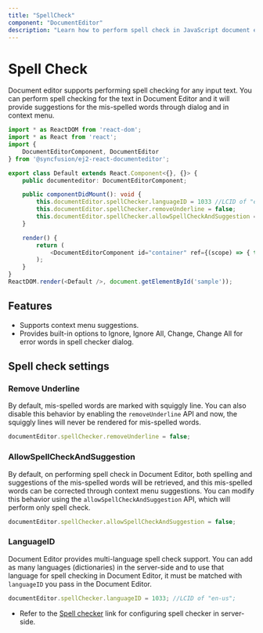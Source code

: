 ```yaml
---
title: "SpellCheck"
component: "DocumentEditor"
description: "Learn how to perform spell check in JavaScript document editor"
---
```


# Spell Check

Document editor supports performing spell checking for any input text. You can perform spell checking for the text in Document Editor and it will provide suggestions for the mis-spelled words through dialog and in context menu.

```typescript
import * as ReactDOM from 'react-dom';
import * as React from 'react';
import {
    DocumentEditorComponent, DocumentEditor
} from '@syncfusion/ej2-react-documenteditor';

export class Default extends React.Component<{}, {}> {
    public documenteditor: DocumentEditorComponent;

    public componentDidMount(): void {
        this.documentEditor.spellChecker.languageID = 1033 //LCID of "en-us";
        this.documentEditor.spellChecker.removeUnderline = false;
        this.documentEditor.spellChecker.allowSpellCheckAndSuggestion = true;
    }

    render() {
        return (
            <DocumentEditorComponent id="container" ref={(scope) => { this.documenteditor = scope; }} />
        );
    }
}
ReactDOM.render(<Default />, document.getElementById('sample'));
```

## Features

* Supports context menu suggestions.
* Provides built-in options to Ignore, Ignore All, Change, Change All for error words in spell checker dialog.

## Spell check settings

### Remove Underline

By default, mis-spelled words are marked with squiggly line. You can also disable this behavior by enabling the `removeUnderline` API and now, the squiggly lines will never be rendered for mis-spelled words.

```typescript
documentEditor.spellChecker.removeUnderline = false;
```

### AllowSpellCheckAndSuggestion

By default, on performing spell check in Document Editor, both spelling and suggestions of the mis-spelled words will be retrieved, and this mis-spelled words can be corrected through context menu suggestions. You can modify this behavior using the `allowSpellCheckAndSuggestion` API, which will perform only spell check.

```typescript
documentEditor.spellChecker.allowSpellCheckAndSuggestion = false;
```

### LanguageID

Document Editor provides multi-language spell check support. You can add as many languages (dictionaries) in the server-side and to use that language for spell checking in Document Editor, it must be matched with `languageID` you pass in the Document Editor.

```typescript
documentEditor.spellChecker.languageID = 1033; //LCID of "en-us";
```

* Refer to the [Spell checker](https://github.com/SyncfusionExamples/EJ2-DocumentEditor-WebServices) link for configuring spell checker in server-side.